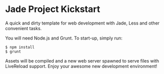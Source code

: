 # Jade Project Kickstart

A quick and dirty template for web development with Jade, Less and other convenient tasks.

You will need Node.js and Grunt. To start-up, simply run:

```
$ npm install
$ grunt
```

Assets will be compiled and a new web server spawned to serve files with LiveReload support. Enjoy your awesome new development environment!